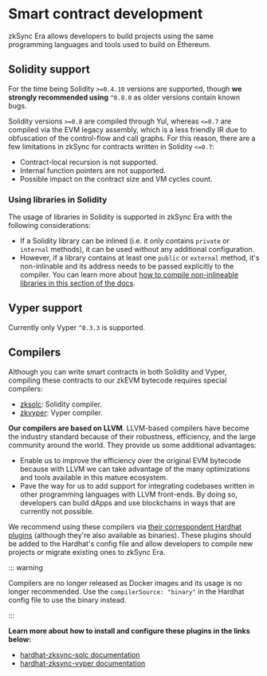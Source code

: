 # Smart contract development

zkSync Era allows developers to build projects using the same programming languages and tools used to build on Ethereum.


## Solidity support

For the time being Solidity `>=0.4.10` versions are supported, though **we strongly recommended using** `^0.8.0` as older versions contain known bugs.

Solidity versions `>=0.8` are compiled through Yul, whereas `<=0.7` are compiled via the EVM legacy assembly, which is a less friendly IR due to obfuscation of the control-flow and call graphs. For this reason, there are a few limitations in zkSync for contracts written in Solidity `<=0.7`:

- Contract-local recursion is not supported.
- Internal function pointers are not supported.
- Possible impact on the contract size and VM cycles count.

### Using libraries in Solidity

The usage of libraries in Solidity is supported in zkSync Era with the following considerations:

- If a Solidity library can be inlined (i.e. it only contains `private` or `internal` methods), it can be used without any additional configuration.
- However, if a library contains at least one `public` or `external` method, it's non-inlinable and its address needs to be passed explicitly to the compiler. You can learn more about [how to compile non-inlineable libraries in this section of the docs](../../../api/hardhat/compiling-libraries.md).

## Vyper support

Currently only Vyper `^0.3.3` is supported.

## Compilers

Although you can write smart contracts in both Solidity and Vyper, compiling these contracts to our zkEVM bytecode requires special compilers:

- [zksolc](https://github.com/matter-labs/zksolc-bin): Solidity compiler.
- [zkvyper](https://github.com/matter-labs/zkvyper-bin): Vyper compiler.

**Our compilers are based on LLVM**. LLVM-based compilers have become the industry standard because of their robustness, efficiency, and the large community around the world. They provide us some additional advantages:

- Enable us to improve the efficiency over the original EVM bytecode because with LLVM we can take advantage of the many optimizations and tools available in this mature ecosystem.
- Pave the way for us to add support for integrating codebases written in other programming languages with LLVM front-ends. By doing so, developers can build dApps and use blockchains in ways that are currently not possible.

We recommend using these compilers via [their correspondent Hardhat plugins](../../../api/hardhat/plugins.md) (although they're also available as binaries). These plugins should be added to the Hardhat's config file and allow developers to compile new projects or migrate existing ones to zkSync Era.

::: warning

Compilers are no longer released as Docker images and its usage is no longer recommended. Use the `compilerSource: "binary"` in the Hardhat config file to use the binary instead.

:::

**Learn more about how to install and configure these plugins in the links below:**

- [hardhat-zksync-solc documentation](../../../api/hardhat/hardhat-zksync-solc.md)
- [hardhat-zksync-vyper documentation](../../../api/hardhat/hardhat-zksync-vyper.md)
